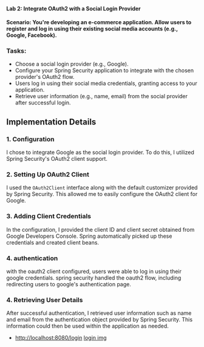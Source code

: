 #### Lab 2: Integrate OAuth2 with a Social Login Provider

#### <bold> Scenario: </bold> You're developing an e-commerce application. Allow users to register and log in using their existing social media accounts (e.g., Google, Facebook).

### Tasks:

- Choose a social login provider (e.g., Google).
- Configure your Spring Security application to integrate with the chosen provider's OAuth2 flow.
- Users log in using their social media credentials, granting access to your application.
- Retrieve user information (e.g., name, email) from the social provider after successful login.

## Implementation Details

### 1. Configuration

I chose to integrate Google as the social login provider. To do this, I utilized Spring Security's OAuth2 client support.

### 2. Setting Up OAuth2 Client

I used the `OAuth2Client` interface along with the default customizer provided by Spring Security. This allowed me to easily configure the OAuth2 client for Google.

### 3. Adding Client Credentials

In the configuration, I provided the client ID and client secret obtained from Google Developers Console. Spring automatically picked up these credentials and created client beans.

### 4. authentication

with the oauth2 client configured, users were able to log in using their google credentials. spring security handled the oauth2 flow, including redirecting users to google's authentication page.

### 4. Retrieving User Details

After successful authentication, I retrieved user information such as name and email from the authentication object provided by Spring Security. This information could then be used within the application as needed.

- [http://localhost:8080/login](http://localhost:8080/login)
  [login img](./docs/login.PNG)
